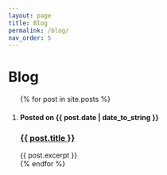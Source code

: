 ```yaml
---
layout: page
title: Blog
permalink: /blog/
nav_order: 5
---
```


# Blog

<ol class="blog">
  {% for post in site.posts %}
    <li>
      <h4>Posted on {{ post.date | date_to_string }}</h4>
      <h3><a href="{{ post.url }}">{{ post.title }}</a></h3>
      {{ post.excerpt }}
    </li>
  {% endfor %}
</ol>
